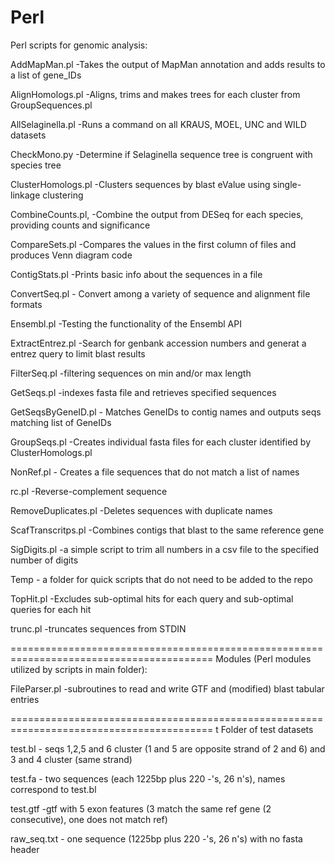 Perl
====
Perl scripts for genomic analysis:

AddMapMan.pl -Takes the output of MapMan annotation and adds results to a list of gene_IDs 

AlignHomologs.pl -Aligns, trims and makes trees for each cluster from GroupSequences.pl

AllSelaginella.pl -Runs a command on all KRAUS, MOEL, UNC and WILD datasets

CheckMono.py -Determine if Selaginella sequence tree is congruent with species tree

ClusterHomologs.pl -Clusters sequences by blast eValue using single-linkage clustering

CombineCounts.pl, -Combine the output from DESeq for each species, providing counts and significance

CompareSets.pl -Compares the values in the first column of files and produces Venn diagram code

ContigStats.pl -Prints basic info about the sequences in a file

ConvertSeq.pl - Convert among a variety of sequence and alignment file formats

Ensembl.pl -Testing the functionality of the Ensembl API

ExtractEntrez.pl -Search for genbank accession numbers and generat a entrez query to limit blast results

FilterSeq.pl -filtering sequences on min and/or max length

GetSeqs.pl -indexes fasta file and retrieves specified sequences

GetSeqsByGeneID.pl - Matches GeneIDs to contig names and outputs seqs matching list of GeneIDs

GroupSeqs.pl -Creates individual fasta files for each cluster identified by ClusterHomologs.pl

NonRef.pl - Creates a file sequences that do not match a list of names

rc.pl -Reverse-complement sequence

RemoveDuplicates.pl -Deletes sequences with duplicate names

ScafTranscritps.pl -Combines contigs that blast to the same reference gene

SigDigits.pl -a simple script to trim all numbers in a csv file to the specified number of digits

Temp - a folder for quick scripts that do not need to be added to the repo

TopHit.pl -Excludes sub-optimal hits for each query and sub-optimal queries for each hit

trunc.pl -truncates sequences from STDIN

=========================================================================================
Modules (Perl modules utilized by scripts in main folder):

FileParser.pl -subroutines to read and write GTF and (modified) blast tabular entries


=========================================================================================
t Folder of test datasets

test.bl - seqs 1,2,5 and 6 cluster (1 and 5 are opposite strand of 2 and 6) and 3 and 4 cluster (same strand)

test.fa - two sequences (each 1225bp plus 220 -'s, 26 n's), names correspond to test.bl

test.gtf -gtf with 5 exon features (3 match the same ref gene (2 consecutive), one does not match ref)

raw_seq.txt - one sequence (1225bp plus 220 -'s, 26 n's) with no fasta header


